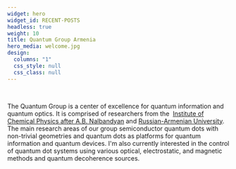 ```yaml
---
widget: hero
widget_id: RECENT-POSTS
headless: true
weight: 10
title: Quantum Group Armenia
hero_media: welcome.jpg
design:
  columns: "1"
  css_style: null
  css_class: null
---
```

<br>

T﻿he Quantum Group is a center of excellence for quantum information and quantum optics.  It is comprised of researchers from the <!--StartFragment--> [Institute of Chemical Physics after A.B. Nalbandyan](https://www.sci.am/m/orgsview.php?id=27&langid=2) and [Russian-Armenian University](https://rau.am/en)<!--EndFragment-->.  The main research areas of our group semiconductor quantum dots with non-trivial geometries and quantum dots as platforms for quantum information and quantum devices. I'm also currently interested in the control of quantum dot systems using various optical, electrostatic, and magnetic methods and quantum decoherence sources.